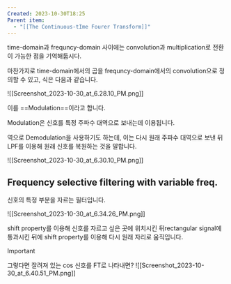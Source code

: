 ```yaml
---
Created: 2023-10-30T18:25
Parent item:
  - "[[The Continuous-tIme Fourer Transform]]"
---
```

time-domain과 frequncy-domain 사이에는 convolution과 multiplication로 전환이 가능한 점을 기억해둡시다.

마찬가지로 time-domain에서의 곱을 frequncy-domain에서의 convolution으로 정의할 수 있고, 식은 다음과 같습니다.

![[Screenshot_2023-10-30_at_6.28.10_PM.png]]

이를 ==Modulation==이라고 합니다.

Modulation은 신호를 특정 주파수 대역으로 보내는데 이용됩니다.

역으로 Demodulation을 사용하기도 하는데, 이는 다시 원래 주파수 대역으로 보낸 뒤 LPF를 이용해 원래 신호를 복원하는 것을 말합니다.

![[Screenshot_2023-10-30_at_6.30.10_PM.png]]

## Frequency selective filtering with variable freq.

신호의 특정 부분을 자르는 필터입니다.

![[Screenshot_2023-10-30_at_6.34.26_PM.png]]

shift property를 이용해 신호를 자르고 싶은 곳에 위치시킨 뒤rectangular signal에 통과시킨 뒤에 shift property를 이용해 다시 원래 자리로 움직입니다.

> [!important]  
> 그렇다면 잘려져 있는 cos 신호를 FT로 나타내면? ![[Screenshot_2023-10-30_at_6.40.51_PM.png]]